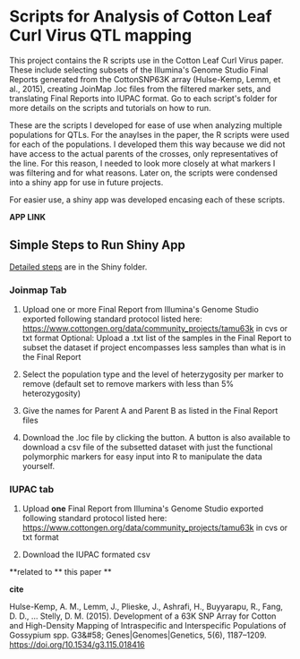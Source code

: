 # Scripts for Analysis of Cotton Leaf Curl Virus QTL mapping

This project contains the R scripts use in the Cotton Leaf Curl Virus paper.  These include selecting subsets of the Illumina's Genome Studio Final Reports generated from the CottonSNP63K array (Hulse-Kemp, Lemm, et al., 2015), creating JoinMap .loc files from the filtered marker sets, and translating Final Reports into IUPAC format.  Go to each script's folder for more details on the scripts and tutorials on how to run.

These are the scripts I developed for ease of use when analyzing multiple populations for QTLs.  For the anaylses in the paper, the R scripts were used for each of the populations.  I developed them this way because we did not have access to the actual parents of the crosses, only representatives of the line.  For this reason, I needed to look more closely at what markers I was filtering and for what reasons.  Later on, the scripts were condensed into a shiny app for use in future projects.

For easier use, a shiny app was developed encasing each of these scripts. 

**APP LINK**

## Simple Steps to Run Shiny App

[Detailed steps](https://github.com/USDA-ARS-GBRU/Cotton_CottonLeafCurlVirus_QTLmapping/tree/main/Shiny) are in the Shiny folder.

### Joinmap Tab

1. Upload one or more Final Report from Illumina's Genome Studio exported following standard protocol listed here: https://www.cottongen.org/data/community_projects/tamu63k in cvs or txt format
             Optional: Upload a .txt list of the samples in the Final Report to subset the dataset if project encompasses less samples than what is in the Final Report

2. Select the population type and the level of heterzygosity per marker to remove (default set to remove markers with less than 5% heterozygosity)

3. Give the names for Parent A and Parent B as listed in the Final Report files

4.  Download the .loc file by clicking the button.  A button is also available to download a csv file of the subsetted dataset with just the functional polymorphic markers for easy input into R to manipulate the data yourself.


### IUPAC tab

1. Upload **one** Final Report from Illumina's Genome Studio exported following standard protocol listed here: https://www.cottongen.org/data/community_projects/tamu63k in cvs or txt format

2.  Download the IUPAC formated csv


**related to ** this paper **

**cite**


Hulse-Kemp, A. M., Lemm, J., Plieske, J., Ashrafi, H., Buyyarapu, R., Fang, D. D., … Stelly, D. M. (2015). Development of a 63K SNP Array for Cotton and High-Density Mapping of Intraspecific and Interspecific Populations of Gossypium spp. G3&amp;#58; Genes|Genomes|Genetics, 5(6), 1187–1209. https://doi.org/10.1534/g3.115.018416
